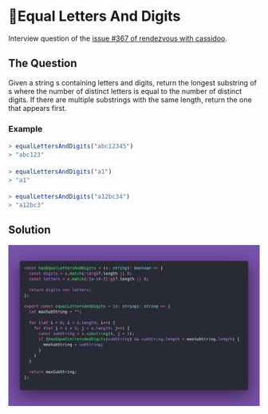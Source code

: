 # 🧗Equal Letters And Digits

Interview question of the [issue #367 of rendezvous with cassidoo](https://buttondown.com/cassidoo/archive/you-cant-turn-back-the-clock-but-you-can-wind-it/).

## The Question

Given a string s containing letters and digits, return the longest
substring of s where the number of distinct letters is equal to the number
of distinct digits. If there are multiple substrings with the same length,
return the one that appears first.

### Example

```js
> equalLettersAndDigits("abc12345")
> "abc123"

> equalLettersAndDigits("a1")
> "a1"

> equalLettersAndDigits("a12bc34")
> "a12bc3"
```

## Solution

![Code Polaroid](./code-screenshot.png)
